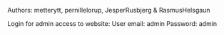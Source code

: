 Authors: metterytt, pernillelorup, JesperRusbjerg & RasmusHelsgaun

Login for admin access to website:
User email: admin
Password: admin
